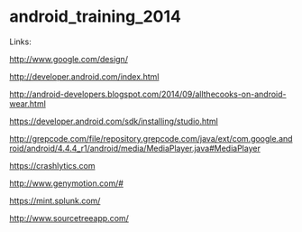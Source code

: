 android_training_2014
=====================

Links:

http://www.google.com/design/

http://developer.android.com/index.html

http://android-developers.blogspot.com/2014/09/allthecooks-on-android-wear.html

https://developer.android.com/sdk/installing/studio.html

http://grepcode.com/file/repository.grepcode.com/java/ext/com.google.android/android/4.4.4_r1/android/media/MediaPlayer.java#MediaPlayer

https://crashlytics.com

http://www.genymotion.com/#

https://mint.splunk.com/

http://www.sourcetreeapp.com/


